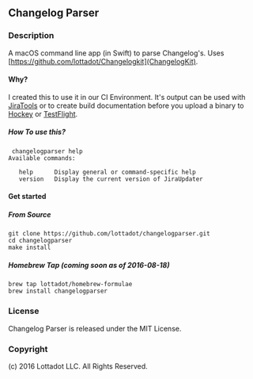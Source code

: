 ## Changelog Parser

### Description

A macOS command line app (in Swift) to parse Changelog's. Uses [https://github.com/lottadot/Changelogkit](ChangelogKit).


#### Why?

I created this to use it in our CI Environment. It's output can be used with [JiraTools](https://github.com/lottadot/JiraTools) or to create build documentation before you upload a binary to [Hockey](https://rink.hockeyapp.net) or [TestFlight](https://developer.apple.com/testflight/).

##### How To use this?

```
 changelogparser help
Available commands:

   help      Display general or command-specific help
   version   Display the current version of JiraUpdater
```

#### Get started

##### From Source
```
git clone https://github.com/lottadot/changelogparser.git
cd changelogparser
make install
```

##### Homebrew Tap (coming soon as of 2016-08-18)

```
brew tap lottadot/homebrew-formulae
brew install changelogparser
```

### License

Changelog Parser is released under the MIT License.

### Copyright

(c) 2016 Lottadot LLC. All Rights Reserved.
